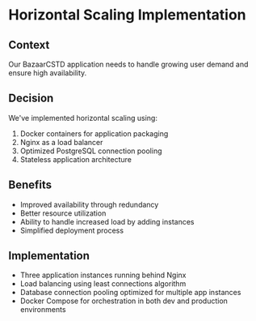 # Horizontal Scaling Implementation

## Context
Our BazaarCSTD application needs to handle growing user demand and ensure high availability.

## Decision
We've implemented horizontal scaling using:
1. Docker containers for application packaging
2. Nginx as a load balancer
3. Optimized PostgreSQL connection pooling
4. Stateless application architecture

## Benefits
- Improved availability through redundancy
- Better resource utilization
- Ability to handle increased load by adding instances
- Simplified deployment process

## Implementation
- Three application instances running behind Nginx
- Load balancing using least connections algorithm
- Database connection pooling optimized for multiple app instances
- Docker Compose for orchestration in both dev and production environments